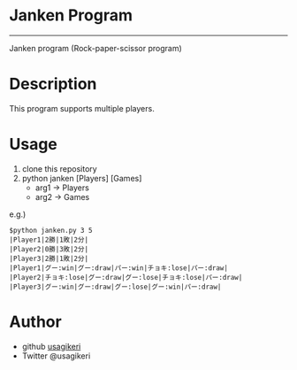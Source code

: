 # Janken Program

---

Janken program (Rock-paper-scissor program)

# Description
This program supports multiple players.

# Usage
1. clone this repository
2. python janken [Players] [Games]
    * arg1 -> Players
    * arg2 -> Games

e.g.)
```
$python janken.py 3 5
|Player1|2勝|1敗|2分|
|Player2|0勝|3敗|2分|
|Player3|2勝|1敗|2分|
|Player1|グー:win|グー:draw|パー:win|チョキ:lose|パー:draw|
|Player2|チョキ:lose|グー:draw|グー:lose|チョキ:lose|パー:draw|
|Player3|グー:win|グー:draw|グー:lose|グー:win|パー:draw|
```
# Author
* github [usagikeri](https://github.com/usagikeri)
* Twitter @usagikeri
